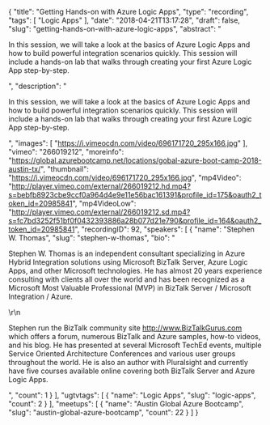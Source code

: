 {
  "title": "Getting Hands-on with Azure Logic Apps",
  "type": "recording",
  "tags": [
    "Logic Apps"
  ],
  "date": "2018-04-21T13:17:28",
  "draft": false,
  "slug": "getting-hands-on-with-azure-logic-apps",
  "abstract": "<p>In this session, we will take a look at the basics of Azure Logic Apps and how to build powerful integration scenarios quickly.  This session will include a hands-on lab that walks through creating your first Azure Logic App step-by-step.</p>",
  "description": "<p>In this session, we will take a look at the basics of Azure Logic Apps and how to build powerful integration scenarios quickly.  This session will include a hands-on lab that walks through creating your first Azure Logic App step-by-step.</p>",
  "images": [
    "https://i.vimeocdn.com/video/696171720_295x166.jpg"
  ],
  "vimeo": "266019212",
  "moreinfo": "https://global.azurebootcamp.net/locations/gobal-azure-boot-camp-2018-austin-tx/",
  "thumbnail": "https://i.vimeocdn.com/video/696171720_295x166.jpg",
  "mp4Video": "http://player.vimeo.com/external/266019212.hd.mp4?s=bebfb8923cbe9ccf0a964d4e9e11e56bac161391&profile_id=175&oauth2_token_id=20985841",
  "mp4VideoLow": "http://player.vimeo.com/external/266019212.sd.mp4?s=fc7bd3252f51bf0f0432393886a28b077d21e790&profile_id=164&oauth2_token_id=20985841",
  "recordingID": 92,
  "speakers": [
    {
      "name": "Stephen W. Thomas",
      "slug": "stephen-w-thomas",
      "bio": "<p>Stephen W. Thomas is an independent consultant specializing in Azure Hybrid Integration solutions using Microsoft BizTalk Server, Azure Logic Apps, and other Microsoft technologies. He has almost 20 years experience consulting with clients all over the world and has been recognized as a Microsoft Most Valuable Professional (MVP) in BizTalk Server / Microsoft Integration / Azure.</p>\r\n<p>Stephen run the BizTalk community site http://www.BizTalkGurus.com which offers a forum, numerous BizTalk and Azure samples, how-to videos, and his blog. He has presented at several Microsoft TechEd events, multiple Service Oriented Architecture Conferences and various user groups throughout the world.  He is also an author with Pluralsight and currently have five courses available online covering both BizTalk Server and Azure Logic Apps.</p>",
      "count": 1
    }
  ],
  "ugtvtags": [
    {
      "name": "Logic Apps",
      "slug": "logic-apps",
      "count": 2
    }
  ],
  "meetups": [
    {
      "name": "Austin Global Azure Bootcamp",
      "slug": "austin-global-azure-bootcamp",
      "count": 22
    }
  ]
}